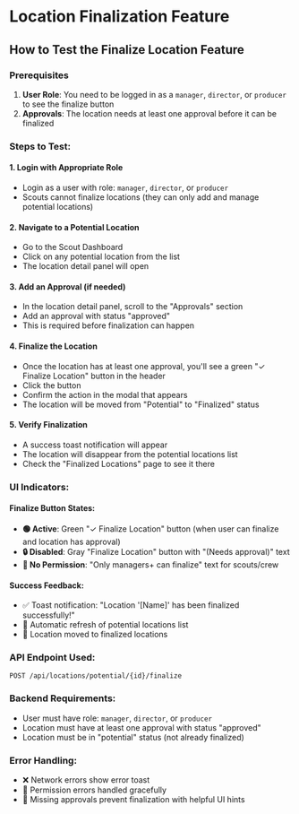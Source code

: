# Location Finalization Feature

## How to Test the Finalize Location Feature

### Prerequisites
1. **User Role**: You need to be logged in as a `manager`, `director`, or `producer` to see the finalize button
2. **Approvals**: The location needs at least one approval before it can be finalized

### Steps to Test:

#### 1. **Login with Appropriate Role**
- Login as a user with role: `manager`, `director`, or `producer`
- Scouts cannot finalize locations (they can only add and manage potential locations)

#### 2. **Navigate to a Potential Location**
- Go to the Scout Dashboard
- Click on any potential location from the list
- The location detail panel will open

#### 3. **Add an Approval (if needed)**
- In the location detail panel, scroll to the "Approvals" section
- Add an approval with status "approved"
- This is required before finalization can happen

#### 4. **Finalize the Location**
- Once the location has at least one approval, you'll see a green "✓ Finalize Location" button in the header
- Click the button
- Confirm the action in the modal that appears
- The location will be moved from "Potential" to "Finalized" status

#### 5. **Verify Finalization**
- A success toast notification will appear
- The location will disappear from the potential locations list
- Check the "Finalized Locations" page to see it there

### UI Indicators:

#### **Finalize Button States:**
- **🟢 Active**: Green "✓ Finalize Location" button (when user can finalize and location has approval)
- **🔒 Disabled**: Gray "Finalize Location" button with "(Needs approval)" text
- **👤 No Permission**: "Only managers+ can finalize" text for scouts/crew

#### **Success Feedback:**
- ✅ Toast notification: "Location '[Name]' has been finalized successfully!"
- 🔄 Automatic refresh of potential locations list
- 🎯 Location moved to finalized locations

### API Endpoint Used:
```
POST /api/locations/potential/{id}/finalize
```

### Backend Requirements:
- User must have role: `manager`, `director`, or `producer`
- Location must have at least one approval with status "approved"
- Location must be in "potential" status (not already finalized)

### Error Handling:
- ❌ Network errors show error toast
- 🚫 Permission errors handled gracefully
- 📝 Missing approvals prevent finalization with helpful UI hints